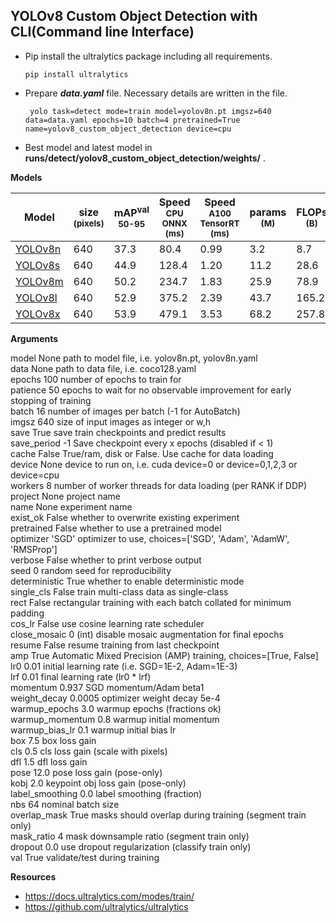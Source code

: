 ## YOLOv8 Custom Object Detection with CLI(Command line Interface)  

 - Pip install the ultralytics package including all requirements.  
    ```
    pip install ultralytics
    ```
 - Prepare ***data.yaml*** file. Necessary details are written in the file.
    ```
     yolo task=detect mode=train model=yolov8n.pt imgsz=640 data=data.yaml epochs=10 batch=4 pretrained=True name=yolov8_custom_object_detection device=cpu
     ```
 - Best model and latest model in **runs/detect/yolov8_custom_object_detection/weights/** .

**Models**

| Model | size<br><sup>(pixels) | mAP<sup>val<br>50-95 | Speed<br><sup>CPU ONNX<br>(ms) | Speed<br><sup>A100 TensorRT<br>(ms) | params<br><sup>(M) | FLOPs<br><sup>(B) |  
| ------------------------------------------------------------------------------------ | --------------------- | -------------------- | ------------------------------ | ----------------------------------- | ------------------ | ----------------- |  
| [YOLOv8n](https://github.com/ultralytics/assets/releases/download/v0.0.0/yolov8n.pt) | 640 | 37.3 | 80.4 | 0.99 | 3.2 | 8.7 |  
| [YOLOv8s](https://github.com/ultralytics/assets/releases/download/v0.0.0/yolov8s.pt) | 640 | 44.9 | 128.4 | 1.20 | 11.2 | 28.6 |  
| [YOLOv8m](https://github.com/ultralytics/assets/releases/download/v0.0.0/yolov8m.pt) | 640 | 50.2 | 234.7 | 1.83 | 25.9 | 78.9 |  
| [YOLOv8l](https://github.com/ultralytics/assets/releases/download/v0.0.0/yolov8l.pt) | 640 | 52.9 | 375.2 | 2.39 | 43.7 | 165.2 |  
| [YOLOv8x](https://github.com/ultralytics/assets/releases/download/v0.0.0/yolov8x.pt) | 640 | 53.9 | 479.1 | 3.53 | 68.2 | 257.8 |



 **Arguments**
 
model None path to model file, i.e. yolov8n.pt, yolov8n.yaml  
data None path to data file, i.e. coco128.yaml  
epochs 100 number of epochs to train for  
patience 50 epochs to wait for no observable improvement for early stopping of training  
batch 16 number of images per batch (-1 for AutoBatch)  
imgsz 640 size of input images as integer or w,h  
save True save train checkpoints and predict results  
save_period -1 Save checkpoint every x epochs (disabled if < 1)  
cache False True/ram, disk or False. Use cache for data loading  
device None device to run on, i.e. cuda device=0 or device=0,1,2,3 or device=cpu  
workers 8 number of worker threads for data loading (per RANK if DDP)  
project None project name  
name None experiment name  
exist_ok False whether to overwrite existing experiment  
pretrained False whether to use a pretrained model  
optimizer 'SGD' optimizer to use, choices=['SGD', 'Adam', 'AdamW', 'RMSProp']  
verbose False whether to print verbose output  
seed 0 random seed for reproducibility  
deterministic True whether to enable deterministic mode  
single_cls False train multi-class data as single-class  
rect False rectangular training with each batch collated for minimum padding  
cos_lr False use cosine learning rate scheduler  
close_mosaic 0 (int) disable mosaic augmentation for final epochs  
resume False resume training from last checkpoint  
amp True Automatic Mixed Precision (AMP) training, choices=[True, False]  
lr0 0.01 initial learning rate (i.e. SGD=1E-2, Adam=1E-3)  
lrf 0.01 final learning rate (lr0 * lrf)  
momentum 0.937 SGD momentum/Adam beta1  
weight_decay 0.0005 optimizer weight decay 5e-4  
warmup_epochs 3.0 warmup epochs (fractions ok)  
warmup_momentum 0.8 warmup initial momentum  
warmup_bias_lr 0.1 warmup initial bias lr  
box 7.5 box loss gain  
cls 0.5 cls loss gain (scale with pixels)  
dfl 1.5 dfl loss gain  
pose 12.0 pose loss gain (pose-only)  
kobj 2.0 keypoint obj loss gain (pose-only)  
label_smoothing 0.0 label smoothing (fraction)  
nbs 64 nominal batch size  
overlap_mask True masks should overlap during training (segment train only)  
mask_ratio 4 mask downsample ratio (segment train only)  
dropout 0.0 use dropout regularization (classify train only)  
val True validate/test during training

**Resources**
 - https://docs.ultralytics.com/modes/train/
 - https://github.com/ultralytics/ultralytics